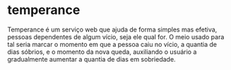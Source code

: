 # temperance
Temperance é um serviço web que ajuda de forma simples mas efetiva, pessoas dependentes de algum vício, seja ele qual for.  O meio usado para tal seria marcar o momento em que a pessoa caiu no vício, a quantia de dias sóbrios, e o momento da nova queda, auxiliando o usuário a gradualmente aumentar a quantia de dias em sobriedade.
